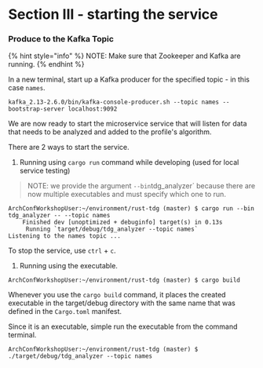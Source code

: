 # Section III - starting the service

### Produce to the Kafka Topic

{% hint style="info" %}
NOTE: Make sure that Zookeeper and Kafka are running.
{% endhint %}

In a new terminal, start up a Kafka producer for the specified topic - in this case `names`.

```text
kafka_2.13-2.6.0/bin/kafka-console-producer.sh --topic names --bootstrap-server localhost:9092
```

We are now ready to start the microservice service that will listen for data that needs to be analyzed and added to the profile's algorithm.

There are 2 ways to start the service.

1. Running using `cargo run` command while developing \(used for local service testing\)

> NOTE: we provide the argument `--bin`tdg\_analyzer\`  because there are now multiple executables and must specify which one to run.

```text
ArchConfWorkshopUser:~/environment/rust-tdg (master) $ cargo run --bin tdg_analyzer -- --topic names
    Finished dev [unoptimized + debuginfo] target(s) in 0.13s
     Running `target/debug/tdg_analyzer --topic names`
Listening to the names topic ...
```

To stop the service, use `ctrl` + `c`.

1. Running using the executable.

```text
ArchConfWorkshopUser:~/environment/rust-tdg (master) $ cargo build
```

Whenever you use the `cargo build` command, it places the created executable in the target/debug directory with the same name that was defined in the `Cargo.toml` manifest.

Since it is an executable, simple run the executable from the command terminal.

```text
ArchConfWorkshopUser:~/environment/rust-tdg (master) $ ./target/debug/tdg_analyzer --topic names
```

